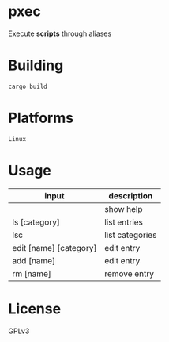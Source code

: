 # pxec
Execute **scripts** through aliases

# Building
``cargo build``

# Platforms
``Linux``

# Usage

| input                   | description      |
|-------------------------|------------------|
|                         | show help        |
| ls [category]           | list entries     |
| lsc                     | list categories  | 
| edit [name] [category]  | edit entry       | 
| add [name]              | edit entry       | 
| rm [name]               | remove entry     | 

# License
GPLv3
